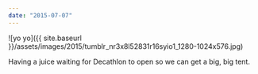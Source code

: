 ```yaml
---
date: "2015-07-07"
---
```


![yo yo]({{ site.baseurl }}/assets/images/2015/tumblr_nr3x8l52831r16syio1_1280-1024x576.jpg)

Having a juice waiting for Decathlon to open so we can get a big, big tent.

